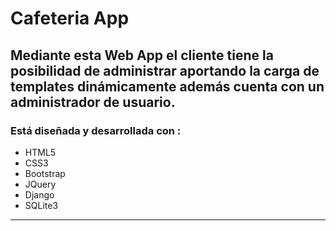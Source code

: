 # Cafeteria App
## Mediante esta Web App el cliente tiene la posibilidad de administrar aportando la carga de templates dinámicamente además cuenta con un administrador de usuario.
### Está diseñada y desarrollada con :
 - HTML5
 - CSS3
 - Bootstrap 
 - JQuery
 - Django 
 - SQLite3

 ------------

 




